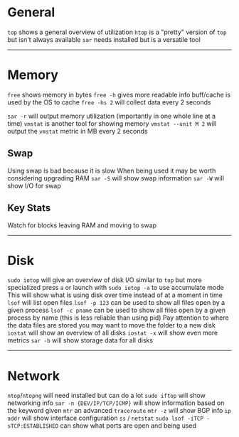 # General
`top` shows a general overview of utilization
`htop` is a "pretty" version of `top` but isn't always available
`sar` needs installed but is a versatile tool

---
# Memory
`free` shows memory in bytes
	`free -h` gives more readable info
	buff/cache is used by the OS to cache
	`free -hs 2` will collect data every 2 seconds

`sar -r` will output memory utilization (importantly in one whole line at a time)
`vmstat` is another tool for showing memory
	`vmstat --unit M 2` will output the `vmstat` metric in MB every 2 seconds
## Swap
Using swap is bad because it is slow
When being used it may be worth considering upgrading RAM
`sar -S` will show swap information
`sar -W` will show I/O for swap

## Key Stats
Watch for blocks leaving RAM and moving to swap

---
# Disk
`sudo iotop` will give an overview of disk I/O similar to `top` but more specialized
	press `a` or launch with `sudo iotop -a` to use accumulate mode
		This will show what is using disk over time instead of at a moment in time
`lsof` will list open files
	`lsof -p 123` can be used to show all files open by a given process
	`lsof -c pname` can be used to show all files open by a given process by name (this is less reliable than using pid)
	Pay attention to where the data files are stored you may want to move the folder to a new disk
`iostat` will show an overview of all disks
	`iostat -x` will show even more metrics
`sar -b` will show storage data for all disks

---
# Network
`ntop`/`ntopng` will need installed but can do a lot
`sudo iftop` will show networking info
`sar -n {DEV/IP/TCP/ICMP}` will show information based on the keyword given
`mtr` an advanced `traceroute` 
	`mtr -z` will show BGP info
`ip addr` will show interface configuration
`ss` / `netstat`
`sudo lsof -iTCP -sTCP:ESTABLISHED` can show what ports are open and being used